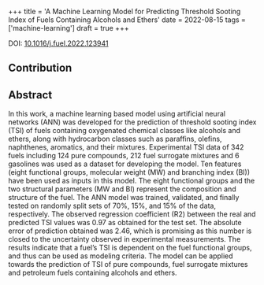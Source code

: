 +++
title = 'A Machine Learning Model for Predicting Threshold Sooting Index of Fuels Containing Alcohols and Ethers'
date = 2022-08-15
tags =['machine-learning']
draft = true
+++

DOI: [10.1016/j.fuel.2022.123941](https://doi.org/10.1016/j.fuel.2022.123941)  

## Contribution  

## Abstract  

In this work, a machine learning based model using artificial neural networks (ANN) was developed for the prediction of threshold sooting index (TSI) of fuels containing oxygenated chemical classes like alcohols and ethers, along with hydrocarbon classes such as paraffins, olefins, naphthenes, aromatics, and their mixtures. Experimental TSI data of 342 fuels including 124 pure compounds, 212 fuel surrogate mixtures and 6 gasolines was used as a dataset for developing the model. Ten features (eight functional groups, molecular weight (MW) and branching index (BI)) have been used as inputs in this model. The eight functional groups and the two structural parameters (MW and BI) represent the composition and structure of the fuel. The ANN model was trained, validated, and finally tested on randomly split sets of 70%, 15%, and 15% of the data, respectively. The observed regression coefficient (R2) between the real and predicted TSI values was 0.97 as obtained for the test set. The absolute error of prediction obtained was 2.46, which is promising as this number is closed to the uncertainty observed in experimental measurements. The results indicate that a fuel’s TSI is dependent on the fuel functional groups, and thus can be used as modeling criteria. The model can be applied towards the prediction of TSI of pure compounds, fuel surrogate mixtures and petroleum fuels containing alcohols and ethers.